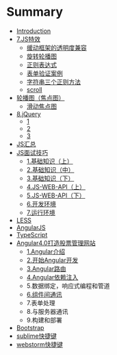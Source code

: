 # Summary

* [Introduction](README.md)
* [7.JS特效](7jste-xiao.md)
  * [缓动框架的透明度兼容](7jste-xiao/tou-ming-du-de-jian-rong.md)
  * [旋转轮播图](7jste-xiao/xuan-zhuan-lun-bo-tu.md)
  * [正则表达式](7jste-xiao/zheng-zai-biao-da-shi.md)
  * [表单验证案例](7jste-xiao/biao-dan-yan-zheng-an-li.md)
  * [字符串三个正则方法](7jste-xiao/zi-fu-chuan-san-ge-zheng-ze-fang-fa.md)
  * [scroll](7jste-xiao/scroll.md)
* [轮播图（焦点图）](lun-bo-tu-ff08-jiao-dian-tu-ff09.md)
  * [滑动焦点图](lun-bo-tu-ff08-jiao-dian-tu-ff09/hua-dong-jiao-dian-tu.md)
* [8.jQuery](8jquery.md)
  * [1](8jquery/1.md)
  * [2](8jquery/2.md)
  * [3](8jquery/3.md)
* [JS汇总](jshui-zong.md)
* [JS面试技巧](jsmian-shi-ji-qiao.md)
  * [1.基础知识（上）](jsmian-shi-ji-qiao/1ji-chu-zhi-shi-ff08-shang-ff09.md)
  * [2.基础知识（中）](jsmian-shi-ji-qiao/ji-chu-zhi-shi-ff08-zhong-ff09.md)
  * [3.基础知识（下）](jsmian-shi-ji-qiao/3.md)
  * [4.JS-WEB-API（上）](jsmian-shi-ji-qiao/4js-web-api.md)
  * [5.JS-WEB-API（下）](jsmian-shi-ji-qiao/5js-web-apiff08-xia-ff09.md)
  * [6.开发环境](jsmian-shi-ji-qiao/7kai-fa-huan-jing.md)
  * [7.运行环境](jsmian-shi-ji-qiao/7yun-xing-huan-jing.md)
* [LESS](less.md)
* [AngularJS](angularjs.md)
* [TypeScript](typescript.md)
* [Angular4.0打造股票管理网站](angular40da-zao-gu-piao-guan-li-wang-zhan.md)
  * [1.Angular介绍](angular40da-zao-gu-piao-guan-li-wang-zhan/1.md)
  * [2.开始Angular开发](angular40da-zao-gu-piao-guan-li-wang-zhan/2.md)
  * [3.Angular路由](angular40da-zao-gu-piao-guan-li-wang-zhan/3angularlu-you.md)
  * [4.Angular依赖注入](angular40da-zao-gu-piao-guan-li-wang-zhan/4angularyi-lai-zhu-ru.md)
  * 5.数据绑定，响应式编程和管道
  * [6.组件间通讯](angular40da-zao-gu-piao-guan-li-wang-zhan/6angularzu-jian-jian-tong-xun.md)
  * 7.表单处理
  * 8.与服务器通讯
  * 9.构建和部署
* [Bootstrap](bootsrap.md)
* [sublime快捷键](sublimekuai-jie-jian.md)
* [webstorm快捷键](webstormkuai-jie-jian.md)

